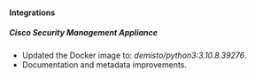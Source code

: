 
#### Integrations
##### Cisco Security Management Appliance
- Updated the Docker image to: *demisto/python3:3.10.8.39276*.
- Documentation and metadata improvements.
